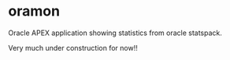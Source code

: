 # oramon
Oracle APEX application showing statistics from oracle statspack.

Very much under construction for now!!
